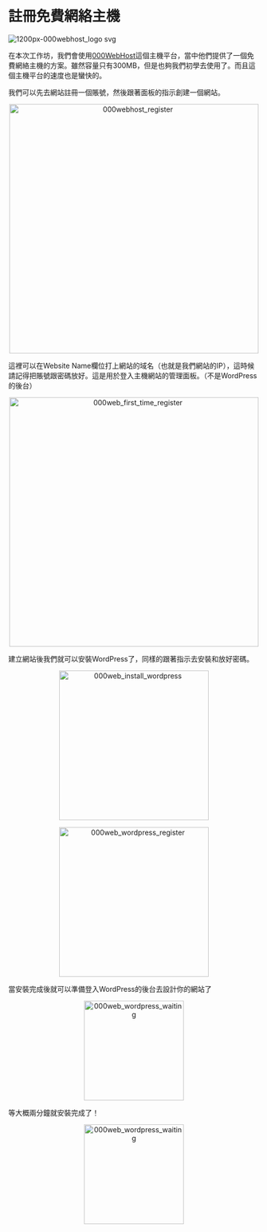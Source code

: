 # 註冊免費網絡主機

![1200px-000webhost_logo svg](https://user-images.githubusercontent.com/82365010/211339158-60a969ca-c997-4e7e-bb32-f0b36615bec4.png)

在本次工作坊，我們會使用[000WebHost](https://www.000webhost.com/)這個主機平台，當中他們提供了一個免費網絡主機的方案。雖然容量只有300MB，但是也夠我們初學去使用了。而且這個主機平台的速度也是蠻快的。

我們可以先去網站註冊一個賬號，然後跟著面板的指示創建一個網站。

<p align="center">
  <img src="https://user-images.githubusercontent.com/82365010/211338235-a533997a-243b-4c31-851d-935fcd60c984.png" alt="000webhost_register" height="500">
</p>

這裡可以在Website Name欄位打上網站的域名（也就是我們網站的IP），這時候請記得把賬號跟密碼放好。這是用於登入主機網站的管理面板。（不是WordPress的後台）

<p align="center">
  <img src="https://user-images.githubusercontent.com/82365010/211339348-d87d9dbf-0419-4ad6-8123-01a8c4ee9fea.png" alt="000web_first_time_register" height="500">
</p>

建立網站後我們就可以安裝WordPress了，同樣的跟著指示去安裝和放好密碼。

<p align="center">
  <img src="https://user-images.githubusercontent.com/82365010/211339630-9755cc1f-6b3b-4539-af6c-5deedb71cfcf.png" alt="000web_install_wordpress" height="300">
</p>

<p align="center">
  <img src="https://user-images.githubusercontent.com/82365010/211339946-a12010ec-37b8-4375-9588-3a2b15e46c92.png" alt="000web_wordpress_register" height="300">
</p>

當安裝完成後就可以準備登入WordPress的後台去設計你的網站了

<p align="center">
  <img src="https://user-images.githubusercontent.com/82365010/211340247-32e2b6a0-e907-4633-bfea-f520ba26a6a2.png" alt="000web_wordpress_waiting" height="200">
</p>

等大概兩分鐘就安裝完成了！

<p align="center">
  <img src="https://user-images.githubusercontent.com/82365010/211340375-a7f75078-c763-4314-ade9-f434d6cb4a26.png" alt="000web_wordpress_waiting" height="200">
</p>

